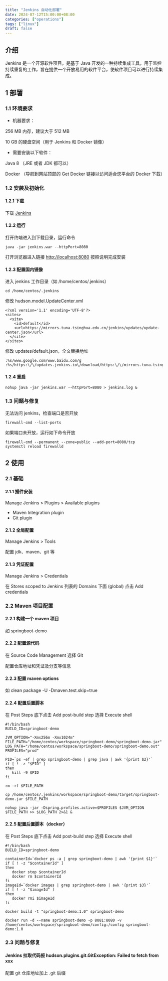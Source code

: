 ```yaml
---
title: "Jenkins 自动化部署"
date: 2024-07-12T15:00:00+08:00
categories: ["operations"]
tags: ["linux"]
draft: false
---
```


## 介绍

Jenkins 是一个开源软件项目，是基于 Java 开发的一种持续集成工具，用于监控持续重复的工作，旨在提供一个开放易用的软件平台，使软件项目可以进行持续集成。

## 1 部署

### 1.1 环境要求

- 机器要求：

256 MB 内存，建议大于 512 MB

10 GB 的硬盘空间（用于 Jenkins 和 Docker 镜像）

- 需要安装以下软件：

Java 8 （JRE 或者 JDK 都可以）

Docker （导航到网站顶部的 Get Docker 链接以访问适合您平台的 Docker 下载）

### 1.2 安装及初始化

#### 1.2.1 下载

下载 [Jenkins](http://mirrors.jenkins.io/war-stable/latest/jenkins.war)  

#### 1.2.2 运行

打开终端进入到下载目录，运行命令
```
java -jar jenkins.war --httpPort=8080
```
打开浏览器进入链接 [http://localhost:8080](http://localhost:8080) 按照说明完成安装

#### 1.2.3 配置国内镜像

进入 jenkins 工作目录（如 /home/centos/.jenkins）
```
cd /home/centos/.jenkins
```
修改 hudson.model.UpdateCenter.xml
```
<?xml version='1.1' encoding='UTF-8'?>
<sites>
  <site>
    <id>default</id>
    <url>https://mirrors.tuna.tsinghua.edu.cn/jenkins/updates/update-center.json</url>
  </site>
</sites>
```
修改 updates/default.json，全文替换地址
```
:%s/www.google.com/www.baidu.com/g
:%s/https:\/\/updates.jenkins.io\/download/https:\/\/mirrors.tuna.tsinghua.edu.cn\/jenkins/g
```

#### 1.2.4 重启

```
nohup java -jar jenkins.war --httpPort=8080 > jenkins.log &
```

### 1.3 问题与修复

无法访问 jenkins，检查端口是否开放
```
firewall-cmd --list-ports
```
如果端口未开放，运行如下命令开放
```
firewall-cmd --permanent --zone=public --add-port=8080/tcp
systemctl reload firewalld
```

## 2 使用

### 2.1 基础

#### 2.1.1 插件安装

Manage Jenkins > Plugins > Available plugins

- Maven Integration plugin
- Git plugin

#### 2.1.2 全局配置

Manage Jenkins > Tools

配置 jdk、maven、git 等

#### 2.1.3 凭证配置

Manage Jenkins > Credentials

在 Stores scoped to Jenkins 列表的 Domains 下面 (global) 点击 Add credentials

### 2.2 Maven 项目配置

#### 2.2.1 构建一个 maven 项目

如 springboot-demo

#### 2.2.2 配置源代码

在 Source Code Management 选择 Git

配置仓库地址和凭证及分支等信息

#### 2.2.3 配置 maven options

如 clean package -U -Dmaven.test.skip=true

#### 2.2.4 配置后置脚本

在 Post Steps 底下点击 Add post-build step 选择 Execute shell
```
#!/bin/bash
BUILD_ID=springboot-demo

JVM_OPTION="-Xms256m -Xmx1024m"
FILE_PATH="/home/centos/workspace/springboot-demo/springboot-demo.jar"
LOG_PATH="/home/centos/workspace/springboot-demo/springboot-demo.out"
PROFILES="prod"

PID=`ps -ef | grep springboot-demo | grep java | awk '{print $2}'`
if [ ! -z "$PID" ]
then
   kill -9 $PID
fi

rm -rf $FILE_PATH

cp /home/centos/.jenkins/workspace/springboot-demo/target/springboot-demo.jar $FILE_PATH

nohup java -jar -Dspring.profiles.active=$PROFILES $JVM_OPTION $FILE_PATH >> $LOG_PATH 2>&1 &
```

#### 2.2.5 配置后置脚本（docker）

在 Post Steps 底下点击 Add post-build step 选择 Execute shell
```
#!/bin/bash
BUILD_ID=springboot-demo

containerId=`docker ps -a | grep springboot-demo | awk '{print $1}'`
if [ ! -z "$containerId" ]
then
   docker stop $containerId
   docker rm $containerId
fi
imageId=`docker images | grep springboot-demo | awk '{print $3}'`
if [ ! -z "$imageId" ]
then
   docker rmi $imageId
fi

docker build -t "springboot-demo:1.0" springboot-demo

docker run -d --name springboot-demo -p 8081:8080 -v /home/centos/workspace/springboot-demo/config:/config springboot-demo:1.0
```

### 2.3 问题与修复

#### Jenkins 拉取代码报 hudson.plugins.git.GitException: Failed to fetch from xxx

配置 git 仓库地址加上 .git 后缀